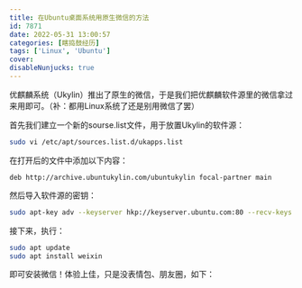 ```yaml
---
title: 在Ubuntu桌面系统用原生微信的方法
id: 7871
date: 2022-05-31 13:00:57
categories: [瞎捣鼓经历]
tags: ['Linux', 'Ubuntu']
cover:
disableNunjucks: true
---
```


优麒麟系统（Ukylin）推出了原生的微信，于是我们把优麒麟软件源里的微信拿过来用即可。（补：都用Linux系统了还是别用微信了罢）

首先我们建立一个新的sourse.list文件，用于放置Ukylin的软件源：

```bash
sudo vi /etc/apt/sources.list.d/ukapps.list
```

在打开后的文件中添加以下内容：

```plaintext
deb http://archive.ubuntukylin.com/ubuntukylin focal-partner main
```

然后导入软件源的密钥：

```bash
sudo apt-key adv --keyserver hkp://keyserver.ubuntu.com:80 --recv-keys 56583E647FFA7DE7
```

接下来，执行：

```bash
sudo apt update
sudo apt install weixin
```

即可安装微信！体验上佳，只是没表情包、朋友圈，如下：
